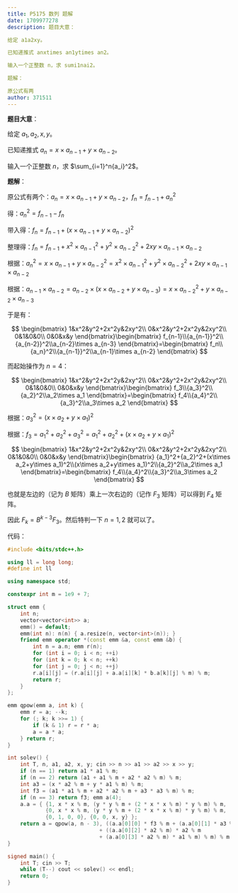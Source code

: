 ```yaml
---
title: P5175 数列 题解
date: 1709977278
description: 题目大意：

给定 a1a2xy。

已知递推式 anxtimes an1ytimes an2。

输入一个正整数 n，求 sumi1nai2。

题解：

原公式有两
author: 371511
---
```


**题目大意**：

给定 $a_1,a_2,x,y$。

已知递推式 $a_n=x\times a_{n-1}+y\times a_{n-2}$。

输入一个正整数 $n$，求 $\sum_{i=1}^n{a_i}^2$。

**题解**：

原公式有两个：$a_n=x\times a_{n-1}+y\times a_{n-2}$，$f_n=f_{n-1}+{a_n}^2$

得：${a_n}^2=f_{n-1}-f_n$

带入得：$f_n=f_{n-1}+(x\times a_{n-1}+y\times a_{n-2})^2$

整理得：$f_n=f_{n-1}+x^2\times{a_{n-1}}^2+y^2\times{a_{n-2}}^2+2xy\times a_{n-1}\times a_{n-2}$

根据：${a_n}^2={x\times a_{n-1}+y\times a_{n-2}}^2=x^2\times{a_{n-1}}^2+y^2\times{a_{n-2}}^2+2xy\times a_{n-1}\times a_{n-2}$

根据：$a_{n-1}\times a_{n-2}=a_{n-2}\times(x\times a_{n-2}+y\times a_{n-3})=x\times {a_{n-2}}^2+y\times a_{n-2}\times a_{n-3}$

于是有：

$$
\begin{bmatrix}
1&x^2&y^2+2x^2y&2xy^2\\
0&x^2&y^2+2x^2y&2xy^2\\
0&1&0&0\\
0&0&x&y
\end{bmatrix}\begin{bmatrix}
f_{n-1}\\{a_{n-1}}^2\\{a_{n-2}}^2\\a_{n-2}\times a_{n-3}
\end{bmatrix}=\begin{bmatrix}
f_n\\{a_n}^2\\{a_{n-1}}^2\\a_{n-1}\times a_{n-2}
\end{bmatrix}
$$

而起始操作为 $n=4$：

$$
\begin{bmatrix}
1&x^2&y^2+2x^2y&2xy^2\\
0&x^2&y^2+2x^2y&2xy^2\\
0&1&0&0\\
0&0&x&y
\end{bmatrix}\begin{bmatrix}
f_3\\{a_3}^2\\{a_2}^2\\a_2\times a_1
\end{bmatrix}=\begin{bmatrix}
f_4\\{a_4}^2\\{a_3}^2\\a_3\times a_2
\end{bmatrix}
$$

根据：${a_3}^2=(x\times a_2+y\times a_1)^2$

根据：$f_3={a_1}^2+{a_2}^2+{a_3}^2={a_1}^2+{a_2}^2+(x\times a_2+y\times a_1)^2$

$$
\begin{bmatrix}
1&x^2&y^2+2x^2y&2xy^2\\
0&x^2&y^2+2x^2y&2xy^2\\
0&1&0&0\\
0&0&x&y
\end{bmatrix}\begin{bmatrix}
{a_1}^2+{a_2}^2+(x\times a_2+y\times a_1)^2\\(x\times a_2+y\times a_1)^2\\{a_2}^2\\a_2\times a_1
\end{bmatrix}=\begin{bmatrix}
f_4\\{a_4}^2\\{a_3}^2\\a_3\times a_2
\end{bmatrix}
$$

也就是左边的（记为 $B$ 矩阵）乘上一次右边的（记作 $F_3$ 矩阵）可以得到 $F_4$ 矩阵。

因此 $F_k=B^{k-3}F_3$。然后特判一下 $n=1,2$ 就可以了。

代码：

```cpp
#include <bits/stdc++.h>

using ll = long long;
#define int ll

using namespace std;

constexpr int m = 1e9 + 7;

struct emm {
	int n;
	vector<vector<int>> a;
	emm() = default;
	emm(int n): n(n) { a.resize(n, vector<int>(n)); }
	friend emm operator *(const emm &a, const emm &b) {
		int n = a.n; emm r(n);
		for (int i = 0; i < n; ++i)
		for (int k = 0; k < n; ++k)
		for (int j = 0; j < n; ++j)
		r.a[i][j] = (r.a[i][j] + a.a[i][k] * b.a[k][j] % m) % m;
		return r;
	}
};

emm qpow(emm a, int k) {
	emm r = a; --k;
	for (; k; k >>= 1) {
		if (k & 1) r = r * a;
		a = a * a;
	} return r;
}

int solev() {
	int T, n, a1, a2, x, y; cin >> n >> a1 >> a2 >> x >> y;
	if (n == 1) return a1 * a1 % m;
	if (n == 2) return (a1 + a1 % m + a2 * a2 % m) % m;
	int a3 = (x * a2 % m + y * a1 % m) % m;
	int f3 = (a1 * a1 % m + a2 * a2 % m + a3 * a3 % m) % m;
	if (n == 3) return f3; emm a(4);
	a.a = { {1, x * x % m, (y * y % m + (2 * x * x % m) * y % m) % m, (2 * x * y % m) * y % m},
		    {0, x * x % m, (y * y % m + (2 * x * x % m) * y % m) % m, (2 * x * y % m) * y % m},
		    {0, 1, 0, 0}, {0, 0, x, y} };
	return a = qpow(a, n - 3), ((a.a[0][0] * f3 % m + (a.a[0][1] * a3 % m) * a3 % m) % m
							 + ((a.a[0][2] * a2 % m) * a2 % m
							 + (a.a[0][3] * a2 % m) * a1 % m) % m) % m;
}

signed main() {
	int T; cin >> T;
	while (T--) cout << solev() << endl;
	return 0;
}
```
